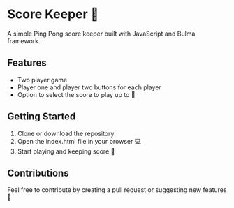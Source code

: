 <h1> Score Keeper 🏓</h1>
<p> A simple Ping Pong score keeper built with JavaScript and Bulma framework. </p>

<h2>Features</h2>
<ul>
<li>Two player game</li>
<li>Player one and player two buttons for each player</li>
<li>Option to select the score to play up to 🎯</li>
</ul>
<h2>Getting Started</h2>
<ol>
<li>Clone or download the repository</li>
<li>Open the index.html file in your browser 💻</li>
<li>Start playing and keeping score 🏓</li>
</ol>
<h2>Contributions</h2>
<p>Feel free to contribute by creating a pull request or suggesting new features 🤝</p>
